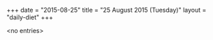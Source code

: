 +++
date = "2015-08-25"
title = "25 August 2015 (Tuesday)"
layout = "daily-diet"
+++


\<no entries\>

